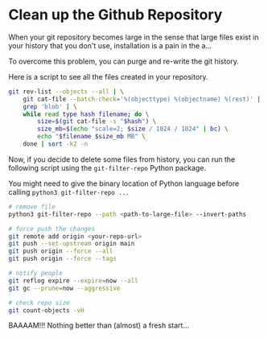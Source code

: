 # Clean up the Github Repository

When your git repository becomes large in the sense that large files exist in your history that you don't use, installation is a pain in the a...

To overcome this problem, you can purge and re-write the git history.

Here is a script to see all the files created in your repository.

```bash
git rev-list --objects --all | \
    git cat-file --batch-check='%(objecttype) %(objectname) %(rest)' | \
    grep 'blob' | \
    while read type hash filename; do \
        size=$(git cat-file -s "$hash") \
        size_mb=$(echo "scale=2; $size / 1024 / 1024" | bc) \
        echo "$filename $size_mb MB" \
    done | sort -k2 -n
```

Now, if you decide to delete some files from history, you can run the following script using the `git-filter-repo` Python package.

You might need to give the binary location of Python language before calling `python3 git-filter-repo ...` 

```bash
# remove file
python3 git-filter-repo --path <path-to-large-file> --invert-paths

# force push the changes
git remote add origin <your-repo-url>
git push --set-upstream origin main
git push origin --force --all
git push origin --force --tags

# notify people
git reflog expire --expire=now --all
git gc --prune=now --aggressive

# check repo size
git count-objects -vH
```

BAAAAM!!! Nothing better than (almost) a fresh start...
